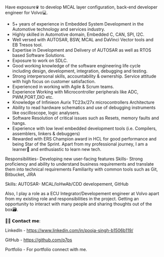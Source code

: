 Have exposure♛ to develop MCAL layer configuration, back-end developer engineer for Volvo💻. 
- 5+ years of experience in Embedded System Development in the Automotive technology and services industry. 
- Highly skilled in Automotive domain, Embedded C, CAN, SPI, I2C.
- Well versed with AUTOSAR, BSW, MCAL and DaVinci Vector tools and EB Tresos tool.
- Expertise in Development and Delivery of AUTOSAR as well as RTOS based Software Solutions.
- Exposure to work on SDLC.
- Good working knowledge of the software engineering life cycle including design, development, integration, debugging and testing.
- Strong interpersonal skills, accountability & ownership. Service attitude with high focus on customer satisfaction.
- Experienced in working with Agile & Scrum teams.
- Experience Working with Microcontroller peripherals like ADC, PWM,PORT,DIO etc.
- Knowledge of Infinieon Aurix TC23x/27x microcontrollers Architecture
- Ability to read hardware schematics and use of debugging instruments like oscilloscope, logic analysers.
- Software Resolution of critical issues such as Resets, memory faults and hangs.
- Experience with low level embedded development tools (i.e. Compilers, assemblers, linkers & debuggers)
- Rewarded with ERS Champion award in HCL for good performance and being Star of the Sprint.
Apart from my professional journey, I am a learner📝 and enthusiastic to learn new tech. 

Responsibilities- Developing new user-facing features
Skills- Strong proficiency and ability to understand business requirements and translate them into technical requirements Familiarity with common tools such as Git, Bitbucket, JIRA

Skills: AUTOSAR- MCAL/IoHwAb/CDD developement, GitHub

Also, I play a role as a ECU Integrator/Developement engineer at Volvo apart from my existing role and responsibilities in the project. Getting an opportunity to interact with many people and sharing thoughts out of the box🗃.

🙋‍♂️ 𝗖𝗼𝗻𝘁𝗮𝗰𝘁 𝗺𝗲:

LinkedIn - https://www.linkedin.com/in/pooja-singh-b1506b119/

GitHub - https://github.com/p7ps

Portfolio - For portfolio connect with me.
